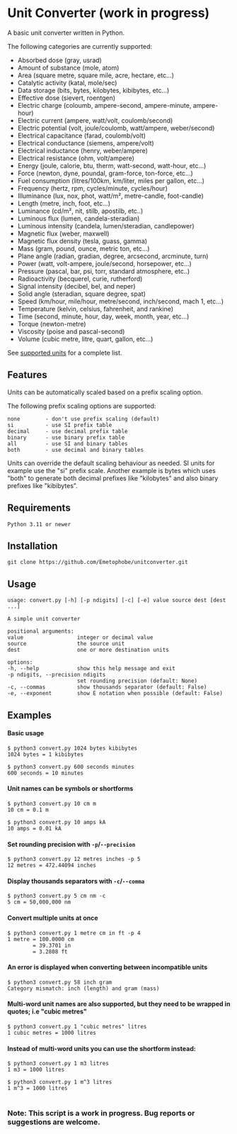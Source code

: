 # Unit Converter (work in progress)

A basic unit converter written in Python.


The following categories are currently supported:


* Absorbed dose (gray, usrad)
* Amount of substance (mole, atom)
* Area (square metre, square mile, acre, hectare, etc...)
* Catalytic activity (katal, mole/sec)
* Data storage (bits, bytes, kilobytes, kibibytes, etc...)
* Effective dose (sievert, roentgen)
* Electric charge (coloumb, ampere-second, ampere-minute, ampere-hour)
* Electric current (ampere, watt/volt, coulomb/second)
* Electric potential (volt, joule/coulomb, watt/ampere, weber/second)
* Electrical capacitance (farad, coulomb/volt)
* Electrical conductance (siemens, ampere/volt)
* Electrical inductance (henry, weber/ampere)
* Electrical resistance (ohm, volt/ampere)
* Energy (joule, calorie, btu, therm, watt-second, watt-hour, etc...)
* Force (newton, dyne, poundal, gram-force, ton-force, etc...)
* Fuel consumption (litres/100km, km/liter, miles per gallon, etc...)
* Frequency (hertz, rpm, cycles/minute, cycles/hour)
* Illuminance (lux, nox, phot, watt/m², metre-candle, foot-candle)
* Length (metre, inch, foot, etc...)
* Luminance (cd/m², nit, stilb, apostilb, etc..)
* Luminous flux (lumen, candela-steradian)
* Luminous intensity (candela, lumen/steradian, candlepower)
* Magnetic flux (weber, maxwell)
* Magnetic flux density (tesla, guass, gamma)
* Mass (gram, pound, ounce, metric ton, etc...)
* Plane angle (radian, gradian, degree, arcsecond, arcminute, turn)
* Power (watt, volt-ampere, joule/second, horsepower, etc...)
* Pressure (pascal, bar, psi, torr, standard atmosphere, etc..)
* Radioactivity (becquerel, curie, rutherford)
* Signal intensity (decibel, bel, and neper)
* Solid angle (steradian, square degree, spat)
* Speed (km/hour, mile/hour, metre/second, inch/second, mach 1, etc...)
* Temperature (kelvin, celsius, fahrenheit, and rankine)
* Time (second, minute, hour, day, week, month, year, etc...)
* Torque (newton-metre)
* Viscosity (poise and pascal-second)
* Volume (cubic metre, litre, quart, gallon, etc...)

See [supported units](docs/supported_units.txt) for a complete list.

## Features

Units can be automatically scaled based on a prefix scaling option.

The following prefix scaling options are supported:

    none        - don't use prefix scaling (default)
    si          - use SI prefix table
    decimal     - use decimal prefix table
    binary      - use binary prefix table
    all         - use SI and binary tables
    both        - use decimal and binary tables

Units can override the default scaling behaviour as needed. SI units for example use the "si" prefix scale. Another example is bytes which uses "both" to generate both decimal prefixes like "kilobytes" and also binary prefixes like "kibibytes".


## Requirements

    Python 3.11 or newer

## Installation

    git clone https://github.com/Emetophobe/unitconverter.git

## Usage

    usage: convert.py [-h] [-p ndigits] [-c] [-e] value source dest [dest ...]

    A simple unit converter

    positional arguments:
    value                 integer or decimal value
    source                the source unit
    dest                  one or more destination units

    options:
    -h, --help            show this help message and exit
    -p ndigits, --precision ndigits
                          set rounding precision (default: None)
    -c, --commas          show thousands separator (default: False)
    -e, --exponent        show E notation when possible (default: False)


## Examples

#### Basic usage

    $ python3 convert.py 1024 bytes kibibytes
    1024 bytes = 1 kibibytes

    $ python3 convert.py 600 seconds minutes
    600 seconds = 10 minutes

#### Unit names can be symbols or shortforms

    $ python3 convert.py 10 cm m
    10 cm = 0.1 m

    $ python3 convert.py 10 amps kA
    10 amps = 0.01 kA

#### Set rounding precision with `-p`/`--precision`

    $ python3 convert.py 12 metres inches -p 5
    12 metres = 472.44094 inches

#### Display thousands separators with `-c`/`--comma`

    $ python3 convert.py 5 cm nm -c
    5 cm = 50,000,000 nm

#### Convert multiple units at once

    $ python3 convert.py 1 metre cm in ft -p 4
    1 metre = 100.0000 cm
            = 39.3701 in
            = 3.2808 ft

#### An error is displayed when converting between incompatible units

    $ python3 convert.py 58 inch gram
    Category mismatch: inch (length) and gram (mass)

#### Multi-word unit names are also supported, but they need to be wrapped in quotes; i.e "cubic metres"

    $ python3 convert.py 1 "cubic metres" litres
    1 cubic metres = 1000 litres

#### Instead of multi-word units you can use the shortform instead:

    $ python3 convert.py 1 m3 litres
    1 m3 = 1000 litres

    $ python3 convert.py 1 m^3 litres
    1 m^3 = 1000 litres


#
### Note: This script is a work in progress. Bug reports or suggestions are welcome.
